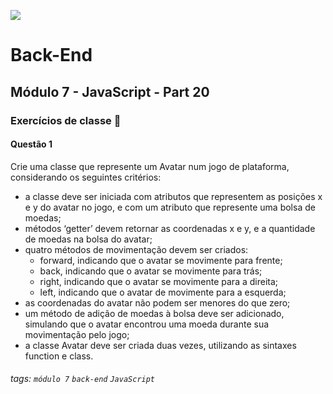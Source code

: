 ![](https://portal.alphaedtech.org.br/images/edtech/logo-edtech.webp)

# Back-End

## Módulo 7 - JavaScript - Part 20

### Exercícios de classe 🏫

#### Questão 1
Crie uma classe que represente um Avatar num jogo de plataforma, considerando os seguintes critérios: 
* a classe deve ser iniciada com atributos que representem as posições x e y do avatar no jogo, e com um atributo que represente uma bolsa de moedas; 
* métodos ‘getter’ devem retornar as coordenadas x e y, e a quantidade de moedas na bolsa do avatar; 
* quatro métodos de movimentação devem ser criados: 
  - forward, indicando que o avatar se movimente para frente; 
  - back, indicando que o avatar se movimente para trás; 
  - right, indicando que o avatar se movimente para a direita; 
  - left, indicando que o avatar de movimente para a esquerda; 
* as coordenadas do avatar não podem ser menores do que zero; 
* um método de adição de moedas à bolsa deve ser adicionado, simulando que o avatar encontrou uma moeda durante sua movimentação pelo jogo;
* a classe Avatar deve ser criada duas vezes, utilizando as sintaxes function e class.

###### tags: `módulo 7` `back-end` `JavaScript`